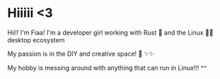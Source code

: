 # Hiiiii <3

Hii!! I'm Fiaa! I'm a developer girl working with Rust 🦀 and the Linux 🐧🐧 desktop ecosystem

 My passion is in the DIY and creative space! 🧙 ✨✨

My hobby is messing around with anything that can run in Linux!!! ^^
